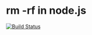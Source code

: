 # rm -rf in node.js

[![Build Status](https://travis-ci.org/bqluan/rm.js.png)](https://travis-ci.org/bqluan/rm.js)
